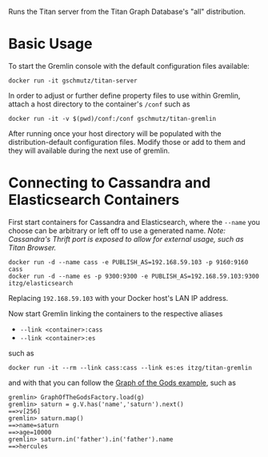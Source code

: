 Runs the Titan server from the Titan Graph Database's "all" distribution.

# Basic Usage

To start the Gremlin console with the default configuration files available:

    docker run -it gschmutz/titan-server

In order to adjust or further define property files to use within Gremlin,
attach a host directory to the container's `/conf` such as

    docker run -it -v $(pwd)/conf:/conf gschmutz/titan-gremlin

After running once your host directory will be populated with the distribution-default
configuration files. Modify those or add to them and they will available during
the next use of gremlin.

# Connecting to Cassandra and Elasticsearch Containers

First start containers for Cassandra and Elasticsearch, where the `--name` you choose
can be arbitrary or left off to use a generated name.
_Note: Cassandra's Thrift port is exposed to allow for external usage, such as Titan Browser._

    docker run -d --name cass -e PUBLISH_AS=192.168.59.103 -p 9160:9160 cass 
    docker run -d --name es -p 9300:9300 -e PUBLISH_AS=192.168.59.103:9300 itzg/elasticsearch

Replacing `192.168.59.103` with your Docker host's LAN IP address.

Now start Gremlin linking the containers to the respective aliases

* `--link <container>:cass`
* `--link <container>:es`

such as

    docker run -it --rm --link cass:cass --link es:es itzg/titan-gremlin

and with that you can follow the
[Graph of the Gods example](http://s3.thinkaurelius.com/docs/titan/current/getting-started.html), such as

    gremlin> GraphOfTheGodsFactory.load(g)
    gremlin> saturn = g.V.has('name','saturn').next()
    ==>v[256]
    gremlin> saturn.map()
    ==>name=saturn
    ==>age=10000
    gremlin> saturn.in('father').in('father').name
    ==>hercules
